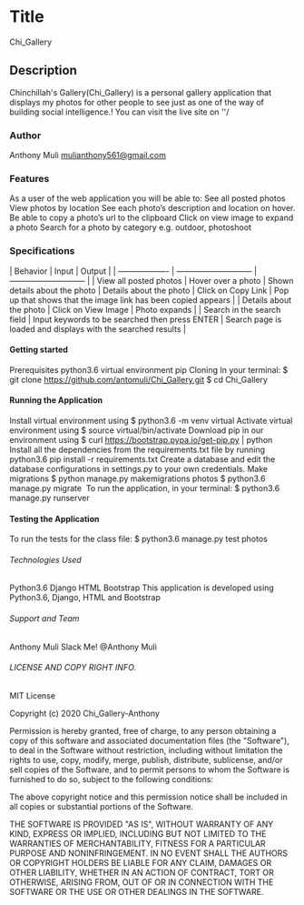 # Title

Chi_Gallery

## Description 

Chinchillah's Gallery(Chi_Gallery) is a personal gallery application that displays my photos for other people to see just as one of the way of building social intelligence.! You can visit the live site on ''/ 

### Author 

Anthony Muli
mulianthony561@gmail.com

### Features 

As a user of the web application you will be able to: 
See all posted photos
View photos by location
See each photo’s description and location on hover.
Be able to copy a photo’s url to the clipboard
Click on view image to expand a photo
Search for a photo by category e.g. outdoor, photoshoot 

### Specifications 
| Behavior | Input | Output | | ——————- | —————————– | —————————– | | View all posted photos | Hover over a
photo | Shown details about the photo | Details about the photo | Click on Copy Link | Pop up that shows that the image link has
been copied appears | | Details about the photo | Click on View Image | Photo expands | | Search in the search field | Input
keywords to be searched then press ENTER | Search page is loaded and displays with the searched results | 

#### Getting started 
Prerequisites 
python3.6
virtual environment
pip 
Cloning 
In your terminal: 
$ git clone https://github.com/antomuli/Chi_Gallery.git
$ cd Chi_Gallery

#### Running the Application 

Install virtual environment using $ python3.6 -m venv virtual
Activate virtual environment using $ source virtual/bin/activate
Download pip in our environment using $ curl https://bootstrap.pypa.io/get-pip.py | python
Install all the dependencies from the requirements.txt file by running python3.6 pip install -r requirements.txt
Create a database and edit the database configurations in settings.py to your own credentials.
Make migrations 
$ python manage.py makemigrations photos
$ python3.6 manage.py migrate 
 To run the application, in your terminal: 
$ python3.6 manage.py runserver

#### Testing the Application 

To run the tests for the class file: 
$ python3.6 manage.py test photos

###### Technologies Used 
Python3.6
Django
HTML
Bootstrap 
This application is developed using Python3.6, Django, HTML and Bootstrap 

###### Support and Team 
Anthony Muli
Slack Me! @Anthony Muli 

###### LICENSE AND COPY RIGHT INFO.
MIT License

Copyright (c) 2020 Chi_Gallery-Anthony

Permission is hereby granted, free of charge, to any person obtaining a copy of this software and associated documentation files (the "Software"), 
to deal in the Software without restriction, including without limitation the rights to use, copy, modify, merge, publish, distribute, sublicense, 
and/or sell copies of the Software, and to permit persons to whom the Software is furnished to do so, subject to the following conditions:

The above copyright notice and this permission notice shall be included in all copies or substantial portions of the Software.

THE SOFTWARE IS PROVIDED "AS IS", WITHOUT WARRANTY OF ANY KIND, EXPRESS OR IMPLIED, INCLUDING BUT NOT LIMITED TO THE WARRANTIES OF MERCHANTABILITY, 
FITNESS FOR A PARTICULAR PURPOSE AND NONINFRINGEMENT. IN NO EVENT SHALL THE AUTHORS OR COPYRIGHT HOLDERS BE LIABLE FOR ANY CLAIM, DAMAGES OR OTHER LIABILITY, 
WHETHER IN AN ACTION OF CONTRACT, TORT OR OTHERWISE, ARISING FROM, OUT OF OR IN CONNECTION WITH THE SOFTWARE OR THE USE OR OTHER DEALINGS IN THE SOFTWARE.

